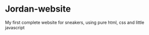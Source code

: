 # Jordan-website
My first complete website for sneakers, using pure html, css and little javascript
